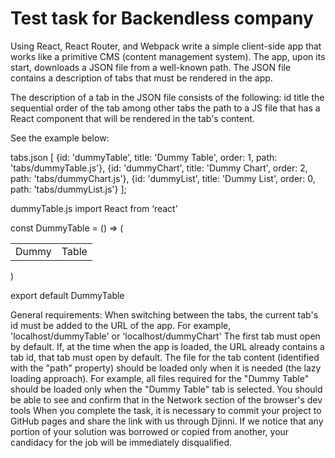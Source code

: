 # Test task for Backendless company

Using React, React Router, and Webpack write a simple client-side app that works
like a primitive CMS (content management system). The app, upon its start,
downloads a JSON file from a well-known path. The JSON file contains a
description of tabs that must be rendered in the app.

The description of a tab in the JSON file consists of the following: id title
the sequential order of the tab among other tabs the path to a JS file that has
a React component that will be rendered in the tab's content.

See the example below:

tabs.json [ {id: 'dummyTable', title: 'Dummy Table', order: 1, path:
'tabs/dummyTable.js'}, {id: 'dummyChart', title: 'Dummy Chart', order: 2, path:
'tabs/dummyChart.js'}, {id: 'dummyList', title: 'Dummy List', order: 0, path:
'tabs/dummyList.js'} ];

dummyTable.js import React from ‘react’

const DummyTable = () => (

  <table><tr><td>Dummy</td><td>Table</td></tr></table>
)

export default DummyTable

General requirements: When switching between the tabs, the current tab's id must
be added to the URL of the app. For example, 'localhost/dummyTable' or
'localhost/dummyChart' The first tab must open by default. If, at the time when
the app is loaded, the URL already contains a tab id, that tab must open by
default. The file for the tab content (identified with the "path" property)
should be loaded only when it is needed (the lazy loading approach). For
example, all files required for the "Dummy Table" should be loaded only when the
"Dummy Table" tab is selected. You should be able to see and confirm that in the
Network section of the browser's dev tools When you complete the task, it is
necessary to commit your project to GitHub pages and share the link with us
through Djinni. If we notice that any portion of your solution was borrowed or
copied from another, your candidacy for the job will be immediately
disqualified.
